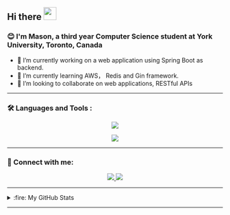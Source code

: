 ## Hi there <img src="https://media.giphy.com/media/hvRJCLFzcasrR4ia7z/giphy.gif" width="30px"/>
### :blush: I'm Mason, a third year Computer Science student at York University, Toronto, Canada


- 🔭 I’m currently working on a web application using Spring Boot as backend.
- 🌱 I’m currently learning AWS， Redis and Gin framework.
- 👯 I’m looking to collaborate on web applications, RESTful APIs
<!-- 🤔 I’m looking for a Java/Go backend development mentor -->

---

### :hammer_and_wrench: Languages and Tools :
<p align="center">
  <a href="#">
    <img src="https://skillicons.dev/icons?i=java,go,c,html,css,javascript" />
  </a>
</p>
<p align="center">
  <a href="#">
    <img src="https://skillicons.dev/icons?i=spring,mysql,redis,aws,docker,git" />
  </a>
</p>

---

### :speech_balloon: Connect with me:
<p align="center">
  <a href="https://www.linkedin.com/in/zhenxu-wang/">
    <img src="https://skillicons.dev/icons?i=linkedin" />
  </a>
  <a href="https://discord.com/users/204431902080237569">
    <img src="https://skillicons.dev/icons?i=discord" />
  </a>
</p>

---

<details>
  <summary> :fire: My GitHub Stats </summary>
  <div align="center">
  
  [![GitHub Streak](http://github-readme-streak-stats.herokuapp.com?user=Weilei424&theme=dark&background=000000)](https://git.io/streak-stats)
    
  [![Top Langs](https://github-readme-stats.vercel.app/api/top-langs/?username=Weilei424&layout=compact&theme=vision-friendly-dark)](https://github.com/anuraghazra/github-readme-stats)
    
  <p align="center"><img src="https://komarev.com/ghpvc/?username=weilei424&label=Profile%20views&color=0e75b6&style=flat" alt="adamstol" /> </p>
  </div>
</details>

---

<!--
- 💬 Ask me about ...
- 📫 How to reach me: ...
- 😄 Pronouns: ...
- ⚡ Fun fact: ...
-->
